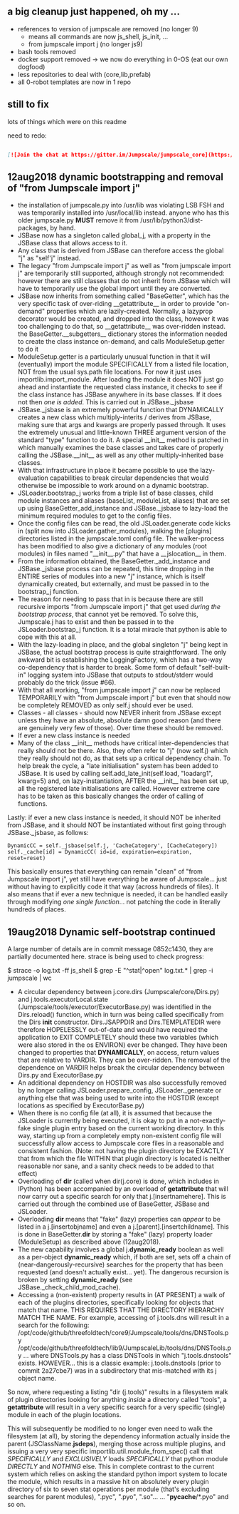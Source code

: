 
## a big cleanup just happened, oh my ...

- references to version of jumpscale are removed (no longer 9)
    - means all commands are now js_shell, js_init, ...
    - from jumpscale import j (no longer js9)
- bash tools removed
- docker support removed -> we now do everything in 0-OS (eat our own dogfood)
- less repositories to deal with (core,lib,prefab) 
- all 0-robot templates are now in 1 repo
  

## still to fix

lots of things which were on this readme

need to redo:
```markdown

[![Join the chat at https://gitter.im/Jumpscale/jumpscale_core](https://badges.gitter.im/Jumpscale/jumpscale_core.svg)](https://gitter.im/Jumpscale/jumpscale_core?utm_source=badge&utm_medium=badge&utm_campaign=pr-badge&utm_content=badge) ![travis](https://travis-ci.org/Jumpscale/core.svg?branch=master)


```

## 12aug2018 dynamic bootstrapping and removal of "from Jumpscale import j"

* the installation of jumpscale.py into /usr/lib was violating LSB FSH
  and was temporarily installed into /usr/local/lib instead.
  anyone who has this older jumpscale.py **MUST** remove it from
  /usr/lib/python3/dist-packages, by hand.
* JSBase now has a singleton called global_j, with a property in the
  JSBase class that allows access to it.
* Any class that is derived from JSBase can therefore access the global
  "j" as "self'j" instead.
* The legacy "from Jumpscale import j" as well as "from jumpscale import j"
  are temporarily still supported, although strongly not recommended:
  however there are still classes that do not inherit from JSBase which will
  have to temporarily use the global import until they are converted.
* JSBase now inherits from something called "BaseGetter", which has the
  very specific task of over-riding \_\_getattribute\_\_ in order to provide
  "on-demand" properties which are lazily-created.  Normally, a lazyprop
  decorator would be created, and dropped into the class, however it was
  too challenging to do that, so \_\_getattribute\_\_ was over-ridden instead.
  the BaseGetter.\_\_subgetters\_\_ dictionary stores the information needed
  to create the class instance on-demand, and calls ModuleSetup.getter
  to do it
* ModuleSetup.getter is a particularly unusual function in that it
  will (eventually) import the module SPECIFICALLY from a listed
  file location, NOT from the usual sys.path file locations.
  For now it just uses importlib.import_module.  After loading the
  module it does NOT just go ahead and instantiate the requested
  class instance, it checks to see if the class instance has
  JSBase anywhere in its base classes.  If it does not then
  *one is added*.  This is carried out in JSBase._jsbase
* JSBase._jsbase is an extremely powerful function that DYNAMICALLY
  creates a new class which multiply-interits / derives from JSBase,
  making sure that args and kwargs are properly passed through.
  It uses the extremely unusual and little-known THREE argument
  version of the standard "type" function to do it.  A special
  \_\_init\_\_ method is patched in which manually examines the
  base classes and takes care of properly calling the JSBase.\_\_init\_\_
  as well as any other multiply-inherited base classes.
* With that infrastructure in place it became possible to use the
  lazy-evaluation capabilities to break circular dependencies
  that would otherwise be impossible to work around on a dynamic
  bootstrap.
* JSLoader.bootstrap_j works from a triple list of base classes,
  child module instances and aliases (baseList, moduleList, aliases)
  that are set up using BaseGetter_add_instance and JSBase._jsbase
  to lazy-load the minimum required modules to get to the
  config files.
* Once the config files can be read, the old JSLoader.generate
  code kicks in (split now into JSLoader.gather_modules), walking
  the [plugins] directories listed in the jumpscale.toml config
  file.  The walker-process has been modified to also give a
  dictionary of any modules (root modules) in files named "\_\_init\_\_.py"
  that have a \_\_jslocation\_\_ in them.
* From the information obtained, the BaseGetter._add_instance
  and JSBase._jsbase process can be repeated, this time dropping
  in the ENTIRE series of modules into a new "j" instance,
  which is itself dynamically created, but externally, and
  must be passed in to the bootstrap_j function.
* The reason for needing to pass that in is because there are
  still recursive imports "from Jumpscale import j" that get
  used *during the bootstrap process*, that cannot yet be
  removed.  To solve this, Jumpscale.j has to exist and then
  be passed in to the JSLoader.bootstrap_j function.  It is
  a total miracle that python is able to cope with this at all.
* With the lazy-loading in place, and the global singleton
  "j" being kept in JSBase, the actual bootstrap process is
  quite straightforward.  The only awkward bit is establishing
  the LoggingFactory, which has a two-way co-dependency that
  is harder to break.  Some form of default "self-built-in"
  logging system into JSBase that outputs to stdout/stderr
  would probably do the trick (issue #66).
* With that all working, "from jumpscale import j" can now
  be replaced TEMPORARILY with "from Jumpscale import j"
  but even that should now be completely REMOVED as only
  self.j should ever be used.
* Classes - all classes - should now NEVER inherit from JSBase
  except unless they have an absolute, absolute damn good reason
  (and there are genuinely very few of those).  Over time these
  should be removed.
* If ever a new class instance is needed
* Many of the class \_\_init\_\_ methods have critical inter-dependencies
  that really should not be there.  Also, they often refer to "j"
  (now self.j) which they really should not do, as that sets up a
  critical dependency chain.  To help break the cycle,
  a "late initialisation" system has been added to JSBase.  It is
  used by calling self.add_late_init(self.load, "loadarg1", kwarg=5)
  and, on lazy-instantiation, AFTER the \_\_init\_\_ has been set up,
  all the registered late initialisations are called.
  However extreme care has to be taken as this basically changes
  the order of calling of functions.

Lastly: if ever a new class instance is needed, it should NOT
be inherited from JSBase, and it should NOT be instantiated
without first going through JSBase._jsbase, as follows:

    DynamicCC = self._jsbase(self.j, 'CacheCategory', [CacheCategory])
    self._cache[id] = DynamicCC( id=id, expiration=expiration, reset=reset)

This basically ensures that everything can remain "clean" of
"from Jumpscale import j", yet still have everything be aware of
Jumpscale... just without having to explicitly code it that way
(across hundreds of files).  It also means that if ever a new
technique is needed, it can be handled easily through modifying
*one single function*... not patching the code in literally hundreds
of places.


## 19aug2018 Dynamic self-bootstrap continued

A large number of details are in commit message 0852c1430, they are
partially documented here.  strace is being used to check progress:

$ strace -o log.txt -ff js_shell
$ grep -E "^stat|^open" log.txt.* | grep -i jumpscale | wc

* A circular dependency between j.core.dirs (Jumpscale/core/Dirs.py)
  and j.tools.executorLocal.state (Jumpscale/tools/executor/ExecutorBase.py)
  was identified in the Dirs.reload() function, which in turn was being
  called specifically from the Dirs __init__ constructor.
  Dirs.JSAPPDIR and Dirs.TEMPLATEDIR were therefore HOPELESSLY out-of-date
  and would have required the application to EXIT COMPLETELY should these
  two variables (which were also stored in the os ENVIRON) ever be changed.
  They have been changed to properties that **DYNAMICALLY**, on access,
  return values that are relative to VARDIR.  They can be over-ridden.
  The removal of the dependence on VARDIR helps break the circular
  dependency between Dirs.py and ExecutorBase.py
* An additional dependency on HOSTDIR was also successfully removed
  by no longer calling JSLoader.prepare_config, JSLoader._generate
  or anything else that was being used to write into the HOSTDIR
  (except locations as specified by ExecutorBase.py)
* When there is no config file (at all), it is assumed that because the
  JSLoader is currently being executed, it is okay to put in a not-exactly-fake
  single plugin entry based on the current working directory.
  In this way, starting up from a completely empty non-existent config file
  will successfully allow access to Jumpscale core files in a reasonable
  and consistent fashion.  (Note: not having the plugin directory be EXACTLY
  that from which the file WITHIN that plugin directory is located is neither
  reasonable nor sane, and a sanity check needs to be added to that effect)
* Overloading of __dir__ (called when dir(j.core) is done, which includes
  in IPython) has been accompanied by an overload of __getattribute__
  that will now carry out a specific search for only that j.[insertnamehere].
  This is carried out through the combined use of BaseGetter, JSBase and
  JSLoader.
* Overloading __dir__ means that "fake" (lazy) properties can *appear* to
  be listed in a j.[insertobjname] and even a j.[parent].[insertchildname].
  This is done in BaseGetter.__dir__ by storing a "fake" (lazy) property
  loader (ModuleSetup) as described above (12aug2018).
* The new capability involves a global j.__dynamic_ready__ boolean
  as well as a per-object __dynamic_ready__ which, if both are set,
  sets off a chain of (near-dangerously-recursive) searches for the
  property that has been requested (and doesn't actually exist... yet).
  The dangerous recursion is broken by setting __dynamic_ready__
  (see JSBase._check_child_mod_cache).
* Accessing a (non-existent) property results in (AT PRESENT) a
  walk of each of the plugins directories, specifically looking for objects
  that match that name. THIS REQUIRES THAT THE DIRECTORY HIERARCHY MATCH
  THE NAME.  For example, accessing of j.tools.dns will result in a
  search for the following:
    /opt/code/github/threefoldtech/core9/Jumpscale/tools/dns/DNSTools.py
    /opt/code/github/threefoldtech/lib9/JumpscaleLib/tools/dns/DNSTools.py
    ...
  where DNSTools.py has a class DNSTools in which "j.tools.dnstools"
  exists.  HOWEVER... this is a classic example: j.tools.dnstools
  (prior to commit 2a27cbe7) was in a subdirectory that mis-matched with
  its j object name.

So now, where requesting a listing "dir (j.tools)" results in a
filesystem walk of plugin directories looking for anything *inside*
a directory called "tools", a __getattribute__ will result in a very
specific search for a very specific (single) module in each of the
plugin locations.

This will subsequently be modified to no longer even need to walk
the filesystem (at all), by storing the dependency information actually inside
the parent (JSClassName.__jsdeps__), merging those across multiple
plugins, and issuing a very very specific importlib.util.module_from_spec()
call that *SPECIFICALLY* and *EXCLUSIVELY* loads *SPECIFICALLY* that
python module *DIRECTLY* and *NOTHING* else.  This in complete contrast to
the current system which relies on asking the standard python import system to
locate the module, which results in a massive hit on absolutely every
plugin directory of six to seven stat operations per module (that's
excluding searches for parent modules), ".pyc", ".pyo", ".so"...
... "__pycache__/*.pyo" and so on.
